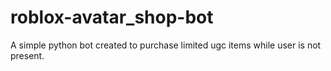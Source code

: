 # roblox-avatar_shop-bot
A simple python bot created to purchase limited ugc items while user is not present.
